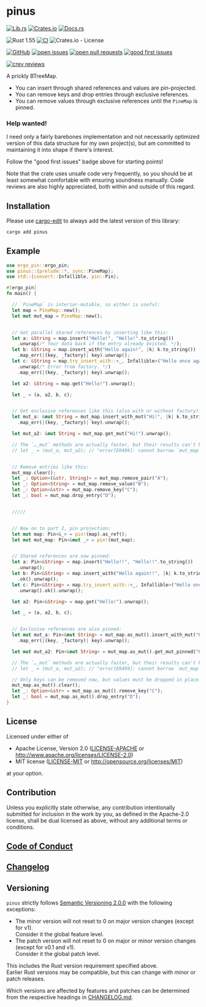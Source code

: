 # pinus

[![Lib.rs](https://img.shields.io/badge/Lib.rs-*-84f)](https://lib.rs/crates/pinus)
[![Crates.io](https://img.shields.io/crates/v/pinus)](https://crates.io/crates/pinus)
[![Docs.rs](https://docs.rs/pinus/badge.svg)](https://docs.rs/pinus)

![Rust 1.55](https://img.shields.io/static/v1?logo=Rust&label=&message=1.55&color=grey)
[![CI](https://github.com/Tamschi/pinus/workflows/CI/badge.svg?branch=develop)](https://github.com/Tamschi/pinus/actions?query=workflow%3ACI+branch%3Adevelop)
![Crates.io - License](https://img.shields.io/crates/l/pinus/0.0.1)

[![GitHub](https://img.shields.io/static/v1?logo=GitHub&label=&message=%20&color=grey)](https://github.com/Tamschi/pinus)
[![open issues](https://img.shields.io/github/issues-raw/Tamschi/pinus)](https://github.com/Tamschi/pinus/issues)
[![open pull requests](https://img.shields.io/github/issues-pr-raw/Tamschi/pinus)](https://github.com/Tamschi/pinus/pulls)
[![good first issues](https://img.shields.io/github/issues-raw/Tamschi/pinus/good%20first%20issue?label=good+first+issues)](https://github.com/Tamschi/pinus/contribute)

[![crev reviews](https://web.crev.dev/rust-reviews/badge/crev_count/pinus.svg)](https://web.crev.dev/rust-reviews/crate/pinus/)

A prickly BTreeMap.

- You can insert through shared references and values are pin-projected.
- You can remove keys and drop entries through exclusive references.
- You can remove values through exclusive references until the `PineMap` is pinned.

<!-- markdownlint-disable heading-increment no-trailing-punctuation -->

### Help wanted!

<!-- markdownlint-enable heading-increment no-trailing-punctuation -->

I need only a fairly barebones implementation and not necessarily optimized version of this data structure for my own project(s),
but am committed to maintaining it into shape if there's interest.

Follow the "good first issues" badge above for starting points!

Note that the crate uses unsafe code very frequently, so you should be at least somewhat comfortable with ensuring soundness manually. Code reviews are also highly appreciated, both within and outside of this regard.

## Installation

Please use [cargo-edit](https://crates.io/crates/cargo-edit) to always add the latest version of this library:

```cmd
cargo add pinus
```

## Example

```rust
use ergo_pin::ergo_pin;
use pinus::{prelude::*, sync::PineMap};
use std::{convert::Infallible, pin::Pin};

#[ergo_pin]
fn main() {

  // `PineMap` is interior-mutable, so either is useful:
  let map = PineMap::new();
  let mut mut_map = PineMap::new();


  // Get parallel shared references by inserting like this:
  let a: &String = map.insert("Hello!", "Hello!".to_string())
    .unwrap(/* Your data back if the entry already existed. */);
  let b: &String = map.insert_with("Hello again!", |k| k.to_string())
    .map_err(|(key, _factory)| key).unwrap();
  let c: &String = map.try_insert_with::<_, Infallible>("Hello once again!", |k| Ok(k.to_string()))
    .unwrap(/* Error from factory. */)
    .map_err(|(key, _factory)| key).unwrap();

  let a2: &String = map.get("Hello!").unwrap();

  let _ = (a, a2, b, c);


  // Get exclusive references like this (also with or without factory):
  let mut_a: &mut String = mut_map.insert_with_mut("Hi!", |k| k.to_string())
    .map_err(|(key, _factory)| key).unwrap();

  let mut_a2: &mut String = mut_map.get_mut("Hi!").unwrap();

  // The `…_mut` methods are actually faster, but their results can't be held onto at once:
  // let _ = (mut_a, mut_a2); // "error[E0499]: cannot borrow `mut_map` as mutable more than once at a time"


  // Remove entries like this:
  mut_map.clear();
  let _: Option<(&str, String)> = mut_map.remove_pair("A");
  let _: Option<String> = mut_map.remove_value("B");
  let _: Option<&str> = mut_map.remove_key("C");
  let _: bool = mut_map.drop_entry("D");


  /////


  // Now on to part 2, pin projection:
  let mut map: Pin<&_> = pin!(map).as_ref();
  let mut mut_map: Pin<&mut _> = pin!(mut_map);


  // Shared references are now pinned:
  let a: Pin<&String> = map.insert("Hello!!", "Hello!!".to_string())
    .unwrap();
  let b: Pin<&String> = map.insert_with("Hello again!!", |k| k.to_string())
    .ok().unwrap();
  let c: Pin<&String> = map.try_insert_with::<_, Infallible>("Hello once again!!", |k| Ok(k.to_string()))
    .unwrap().ok().unwrap();

  let a2: Pin<&String> = map.get("Hello!").unwrap();

  let _ = (a, a2, b, c);


  // Exclusive references are also pinned:
  let mut mut_a: Pin<&mut String> = mut_map.as_mut().insert_with_mut("Hi!", |k| k.to_string())
    .map_err(|(key, _factory)| key).unwrap();

  let mut mut_a2: Pin<&mut String> = mut_map.as_mut().get_mut_pinned("Hi!").unwrap();

  // The `…_mut` methods are actually faster, but their results can't be held onto at once:
  // let _ = (mut_a, mut_a2); // "error[E0499]: cannot borrow `mut_map` as mutable more than once at a time"

  // Only keys can be removed now, but values must be dropped in place:
  mut_map.as_mut().clear();
  let _: Option<&str> = mut_map.as_mut().remove_key("C");
  let _: bool = mut_map.as_mut().drop_entry("D");
}
```

## License

Licensed under either of

- Apache License, Version 2.0
   ([LICENSE-APACHE](LICENSE-APACHE) or <http://www.apache.org/licenses/LICENSE-2.0>)
- MIT license
   ([LICENSE-MIT](LICENSE-MIT) or <http://opensource.org/licenses/MIT>)

at your option.

## Contribution

Unless you explicitly state otherwise, any contribution intentionally submitted
for inclusion in the work by you, as defined in the Apache-2.0 license, shall be
dual licensed as above, without any additional terms or conditions.

## [Code of Conduct](CODE_OF_CONDUCT.md)

## [Changelog](CHANGELOG.md)

## Versioning

`pinus` strictly follows [Semantic Versioning 2.0.0](https://semver.org/spec/v2.0.0.html) with the following exceptions:

- The minor version will not reset to 0 on major version changes (except for v1).  
Consider it the global feature level.
- The patch version will not reset to 0 on major or minor version changes (except for v0.1 and v1).  
Consider it the global patch level.

This includes the Rust version requirement specified above.  
Earlier Rust versions may be compatible, but this can change with minor or patch releases.

Which versions are affected by features and patches can be determined from the respective headings in [CHANGELOG.md](CHANGELOG.md).
